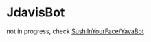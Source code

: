 # JdavisBot
not in progress, check [SushiInYourFace/YayaBot](https://github.com/SushiInYourFace/YayaBot)
